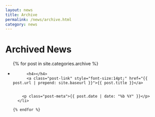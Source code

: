 ```yaml
---
layout: news
title: Archive
permalink: /news/archive.html
category: news
---
```

<h1>Archived News</h1>

<ul class="post-list">
    {% for post in site.categories.archive %}
      <li>
   

          <h4></h4>
          <a class="post-link" style="font-size:14pt;" href="{{ post.url | prepend: site.baseurl }}">{{ post.title }}</a>
          
        
        <p class="post-meta">{{ post.date | date: "%b %Y" }}</p>
      </li>
      
    {% endfor %}
  </ul>
   
